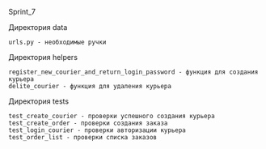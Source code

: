 Sprint_7

Директория data

    urls.py - необходимые ручки

Директория helpers

    register_new_courier_and_return_login_password - функция для создания курьера
    delite_courier - функция для удаления курьера

Директория tests

    test_create_courier - проверки успешного создания курьера
    test_create_order - проверки создания заказа
    test_login_courier - проверки авторизации курьера
    test_order_list - проверки списка заказов
